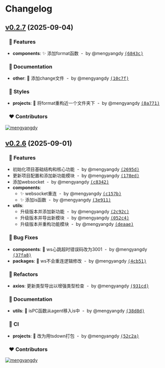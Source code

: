 # Changelog


## [v0.2.7](https://github.com/mengyangdy/lib/compare/v0.2.6...v0.2.7) (2025-09-04)

### &nbsp;&nbsp;&nbsp;🚀 Features

- **components**: ✨ 添加format函数 &nbsp;-&nbsp; by @mengyangdy [<samp>(6843c)</samp>](https://github.com/mengyangdy/lib/commit/6843c02)

### &nbsp;&nbsp;&nbsp;📖 Documentation

- **other**: 📝 添加change文件 &nbsp;-&nbsp; by @mengyangdy [<samp>(10c7f)</samp>](https://github.com/mengyangdy/lib/commit/10c7f31)

### &nbsp;&nbsp;&nbsp;🎨 Styles

- **projects**: 💄 将format重构近一个文件夹下 &nbsp;-&nbsp; by @mengyangdy [<samp>(8a771)</samp>](https://github.com/mengyangdy/lib/commit/8a7719d)

### &nbsp;&nbsp;&nbsp;❤️ Contributors

[![mengyangdy](https://github.com/mengyangdy.png?size=48)](https://github.com/mengyangdy)&nbsp;&nbsp;

## [v0.2.6](https://github.com/mengyangdy/lib/compare/undefined...v0.2.6) (2025-09-01)

### &nbsp;&nbsp;&nbsp;🚀 Features

- 初始化项目基础结构和核心功能 &nbsp;-&nbsp; by @mengyangdy [<samp>(2695d)</samp>](https://github.com/mengyangdy/lib/commit/2695d8f)
- 更新项目配置和添加新功能模块 &nbsp;-&nbsp; by @mengyangdy [<samp>(178ed)</samp>](https://github.com/mengyangdy/lib/commit/178ede8)
- 添加websocket &nbsp;-&nbsp; by @mengyangdy [<samp>(c8342)</samp>](https://github.com/mengyangdy/lib/commit/c83429e)
- **components**:
  - ✨ websocket重连 &nbsp;-&nbsp; by @mengyangdy [<samp>(c157b)</samp>](https://github.com/mengyangdy/lib/commit/c157b71)
  - ✨ 添加is函数 &nbsp;-&nbsp; by @mengyangdy [<samp>(3e911)</samp>](https://github.com/mengyangdy/lib/commit/3e911d7)
- **utils**:
  - 升级版本并添加新功能 &nbsp;-&nbsp; by @mengyangdy [<samp>(2c92c)</samp>](https://github.com/mengyangdy/lib/commit/2c92ce3)
  - 升级版本并导出新模块 &nbsp;-&nbsp; by @mengyangdy [<samp>(052c4)</samp>](https://github.com/mengyangdy/lib/commit/052c4fc)
  - 升级版本并重构功能模块 &nbsp;-&nbsp; by @mengyangdy [<samp>(deaae)</samp>](https://github.com/mengyangdy/lib/commit/deaaee7)

### &nbsp;&nbsp;&nbsp;🐞 Bug Fixes

- **components**: 🐛 ws心跳超时错误码改为3001 &nbsp;-&nbsp; by @mengyangdy [<samp>(37fa8)</samp>](https://github.com/mengyangdy/lib/commit/37fa85b)
- **packages**: 🐛 ws不会重连逻辑修改 &nbsp;-&nbsp; by @mengyangdy [<samp>(4cb51)</samp>](https://github.com/mengyangdy/lib/commit/4cb51b7)

### &nbsp;&nbsp;&nbsp;💅 Refactors

- **axios**: 更新类型导出以增强类型检查 &nbsp;-&nbsp; by @mengyangdy [<samp>(931cd)</samp>](https://github.com/mengyangdy/lib/commit/931cd9c)

### &nbsp;&nbsp;&nbsp;📖 Documentation

- **utils**: 📝 isPC函数从agent移入is中 &nbsp;-&nbsp; by @mengyangdy [<samp>(38d8d)</samp>](https://github.com/mengyangdy/lib/commit/38d8dc0)

### &nbsp;&nbsp;&nbsp;🤖 CI

- **projects**: 🤖 改为用tsdown打包 &nbsp;-&nbsp; by @mengyangdy [<samp>(52c2a)</samp>](https://github.com/mengyangdy/lib/commit/52c2a17)

### &nbsp;&nbsp;&nbsp;❤️ Contributors

[![mengyangdy](https://github.com/mengyangdy.png?size=48)](https://github.com/mengyangdy)&nbsp;&nbsp;

